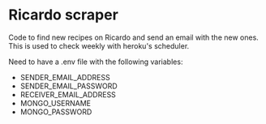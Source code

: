 # Ricardo scraper

Code to find new recipes on Ricardo and send an email with the new ones. This is used to check weekly with heroku's scheduler.

Need to have a .env file with the following variables:
- SENDER_EMAIL_ADDRESS
- SENDER_EMAIL_PASSWORD
- RECEIVER_EMAIL_ADDRESS
- MONGO_USERNAME
- MONGO_PASSWORD